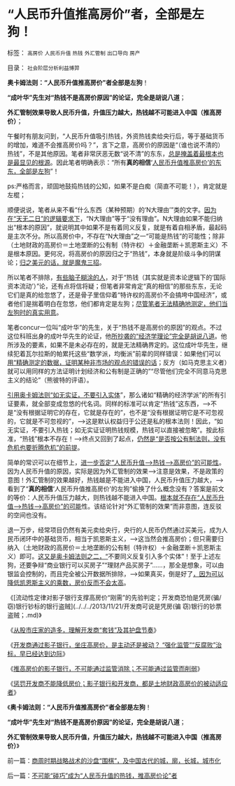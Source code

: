 # “人民币升值推高房价”者，全部是左狗！

标签： `高房价` `人民币升值` `热钱` `外汇管制` `出口导向` `房产` 

目录： `社会阶层分析利益博羿`

**奥卡姆法则：“人民币升值推高房价”者全部是左狗**！

**“成叶华”先生对“热钱不是高房价原因”的论证，完全是胡说八道**；

**外汇管制效果导致人民币升值，升值压力越大，热钱越不可能进入中国（推高房价）**；

午餐时有朋友问到，“人民币升值吸引热钱，外资热钱卖给央行后，等于基础货币的增加，难道不会推高房价吗？”，言下之意，高房价的原因是“（谁也说不清的）热钱”，不是其他原因。笔者非常厌恶无数“说不清”的东东，[总是掩盖着最根本也是最显见的根源](../../../2013/12/7/高房价是现代化的“盐专卖”，惩罚开发商，不可能降低盐价.md)。因此笔者明确表示：“所有**真的相信**‘[人民币升值推高房价’的东东，全部是左狗](../../../2012/5/11/“宁与友邦，勿与家奴”的美元，欧元，人民币的数字游戏.md)”！

ps:严格而言，顽固地鼓捣热钱的公知，如果不是白痴（简直不可能！），肯定就是左棍；

顺便说说，笔者从来不看“什么东西（某种预期）的‘N大理由’”类的文字。[因为在“天无二日”的逻辑要求下](../../../2013/11/10/理解先验的概念，才能理解科学的世界观和沟通的方法论；.md)，“N大理由”等于“没有理由”。N大理由如果不能归纳出“根本的原因”，就说明其中如果不是有着同义反复，就是有着自相矛盾，最起码是主次不分。所以高房价中，不存在“N大理由”之一“可能是热钱”的可能性；除非（土地财政的高房价＝土地垄断的公有制（特许权）＋金融垄断＋凯恩斯主义）不是根本原因。更何况，将高房价的原因归之于“热钱”，本身就是阶级斗争的阴谋论；[归之美元的话，就是魔鬼三招](../../../2010/3/17/征服“最理性的德意志民族”的魔鬼三招！.md)。

所以笔者不排除，[有些脑子糊涂的人](../../../2012/6/7/革命是不可能的，也是不必要的；.md)，对于“热钱（其实就是资本论逻辑下的‘国际资本流动’）”论，还有点将信将疑；但笔者非常肯定“真的相信”的那些东东，无论它们是真的给忽悠了，还是骨子里信仰着“特许权的高房价不会搞垮中国经济”，或者他们是揣着明白在忽悠，他们都肯定是左狗；[尽管笔者无法精确地测定，他们当左狗时的真实用意](../../../2013/6/29/测不准原理与意识形态，及法学中证据与口供的关系.md)。



笔者concur一位叫“成叶华”的先生，关于“热钱不是高房价的原因”的观点。不过这位科班出身的成叶华先生的论证，他[所抄袭的“经济学理论”完全是胡说八道](../../../2012/5/28/最多只有一种经济学是科学的.md)。他所涉及的要素，如果不是未必存在的，就是无法精确界定的。这位成叶华先生，继续犯着瓦尔拉斯的帕累托这些“数学派，均衡派”前辈的同样错误：如果他们可以[用“精确测定的数据，证明某种非市场的观点的错误的话](../../../2011/2/8/为什么引入数学的“经济学”都是伪科学？.md)；反方（如马克思主义者）就可以用同样的方法证明计划经济和公有制是正确的”“尽管他们完全不同意马克思主义的结论”（熊彼特的评语）。



[引用奥卡姆法则“如无实证，不要引入实体](../../../2011/2/10/没有抽象就没有经济科学和奥卡姆法则.md)”，那么诸如“精确的经济学派”的所有引证要素，就全部变成忽悠的代名词。同样的标准可以肯定“热钱”这东西，——>不是“没有根据证明它的存在，它就是存在的”，也不是“没有根据证明它是不可忽视的，它就是不可忽视的”，——>这是默认权益归于公还是私的根本法则！因此，“如无实证，不要引入热钱；如无实证证明热钱规模，热钱可以直接被忽略”。按此标准，“热钱”根本不存在！——>终点又回到了起点，[仍然是“是否按公有制法则，没有危机也要折腾危机”的前提](../../../2009/11/26/没事找事穷折腾.md)。

简单的常识可以在细节上，[进一步否定“人民币升值——>热钱——>高房价”的可能性](../../../2009/5/7/再说本币汇率升值造成房价下跌压力.md)。因为人民币升值的原因，实际是因为外汇管制的效果——>注意是效果，不是政策的意图！外汇管制的效果越好，热钱越是不能进入中国，人民币升值压力越大，——>看到了“**真的相信**‘人民币升值推高房价’的左狗”偷换了什么概念没有？答案是前文的等价：人民币升值压力越大，则热钱越不能进入中国。[根本就不存在“人民币升值——>热钱——>高房价”的可能](../../../2008/8/7/万人团购推高房价.md)性。该结论针对“外汇管制的效果”而非意图，连反驳的空间也没有。



退一万步，经常项目仍然有美元卖给央行，央行的人民币仍然通过买美元，成为人民币闭环中的基础货币，相当于凯恩斯主义，——>这当然会推高房价；但只需要归纳入（土地财政的高房价＝土地垄断的公有制（特许权）＋金融垄断＋凯恩斯主义）即可。[这又是奥卡姆法则之二，“](../../../2010/1/5/存实除虚的奥卡姆剃刀法则.md)不要同义反复引入多个实体”！至于上述左狗，还要争辩“商业银行可以买房子”“理财产品买房子”……，那全是想象，可以由银监会控制的，而且完全被公开数据所排除，——>如果真买，倒是好了[，因为可以降低凯恩斯主义的乘数，房价反而不会太高](../../../2013/4/15/凯恩斯主义的基础货币与M2之间的乘数和国进民退；.md)。



《[流动性定律对影子银行支撑高房价“刚需”的先验判定；开发商恐怕是凭房(骗/窃)银行钞标的银行盗贼](../../../2013/11/21/开发商可说是凭房(骗 窃)银行的钞票盗贼；.md)》

《[从股市庄家的造多，理解开发商“套钱”及其护盘节奏](../../../2013/11/23/从股市庄家的造多，理解开发商“套钱”及其护盘节奏.md)》

《[开发商通过影子银行，坐庄高房价，是主动还是被动？
“强化监管”“反腐败”治标，早已经达到边际](../../../2013/11/30/指望通过“强化监管”“反腐败”治标，早已经达到边际；.md)》

《[推高房价的影子银行，不可能通过监管消除；不可能通过监管而削弱](../../../2013/12/4/推高房价的影子银行，不可能通过监管消除或削弱.md)》

《[惩罚开发商不能降低房价；影子银行和开发商，都是土地财政高房价的被动适应者](../../../2013/12/7/高房价是现代化的“盐专卖”，惩罚开发商，不可能降低盐价.md)》

《**奥卡姆法则：“人民币升值推高房价”者全部是左狗**！

**“成叶华”先生对“热钱不是高房价原因”的论证，完全是胡说八道**；

**外汇管制效果导致人民币升值，升值压力越大，热钱越不可能进入中国（推高房价）**》



前一篇：[商周时期战略战术的沙盘“围棋”，及中国古代的城，廓，长城，城市化](../../../2013/12/10/商周时期战略战术的沙盘“围棋”，及中国古代的城，廓，长城，城市化.md)

后一篇：[不可能“碰巧”成为“人民币升值的热钱，推高房价论”者](../../../2013/12/10/不可能“碰巧”成为“人民币升值的热钱，推高房价论”者.md)